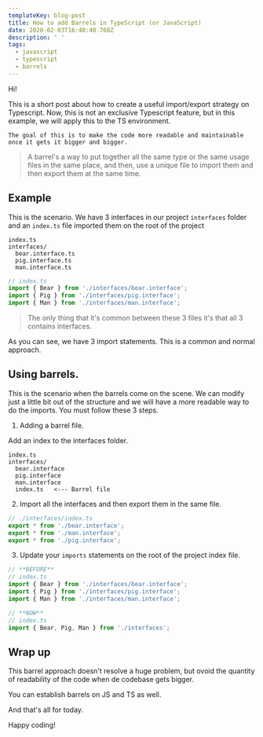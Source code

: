 ```yaml
---
templateKey: blog-post
title: How to add Barrels in TypeScript (or JavaScript)
date: 2020-02-03T16:40:40.768Z
description: ' '
tags:
  - javascript
  - typescript
  - barrels
---
```

Hi!

This is a short post about how to create a useful import/export strategy on Typescript. Now, this is not an exclusive Typescript feature, but in this example, we will apply this to the TS environment. 

`The goal of this is to make the code more readable and maintainable once it gets it bigger and bigger. `


> A barrel's a way to put together all the same type or the same usage files in the same place, and then, use a unique file to import them and then export them at the same time.

## Example

This is the scenario. We have 3 interfaces in our project `interfaces` folder and an `index.ts` file imported them on the root of the project

```
index.ts
interfaces/
  bear.interface.ts
  pig.interface.ts
  man.interface.ts
```

```typescript
// index.ts
import { Bear } from './interfaces/bear.interface';
import { Pig } from './interfaces/pig.interface';
import { Man } from './interfaces/man.interface';
```

> The only thing that it's common between these 3 files it's that all 3 contains interfaces.


As you can see, we have 3 import statements. This is a common and normal approach.

## Using barrels.

This is the scenario when the barrels come on the scene. We can modify just a little bit out of the structure and we will have a more readable way to do the imports. You must follow these 3 steps.


1. Adding a barrel file.

Add an index to the interfaces folder.

```
index.ts
interfaces/
  bear.interface
  pig.interface
  man.interface
  index.ts   <--- Barrel file
```

2. Import all the interfaces and then export them in the same file.

```typescript
// ./interfaces/index.ts
export * from './bear.interface';
export * from './man.interface';
export * from './pig.interface';
```


3. Update your `imports` statements on the root of the project index file.

```typescript
// **BEFORE** 
// index.ts
import { Bear } from './interfaces/bear.interface';
import { Pig } from './interfaces/pig.interface';
import { Man } from './interfaces/man.interface';

// **NOW** 
// index.ts
import { Bear, Pig, Man } from './interfaces';
```


## Wrap up

This barrel approach doesn't resolve a huge problem, but ovoid the quantity of readability of the code when de codebase gets bigger.

You can establish barrels on JS and TS as well. 

And that's all for today.

Happy coding!
